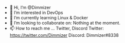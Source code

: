 - 👋 Hi, I’m @Dimmizer
- 👀 I’m interested in DevOps
- 🌱 I’m currently learning Linux & Docker
- 💞️ I’m looking to collaborate on: Nothing at the moment.
- 📫 How to reach me ... Twitter, Discord
Twitter: https://twitter.com/Dimmizer
Discord: Dimmizer#8338

<!---
Dimmizer/Dimmizer is a ✨ special ✨ repository because its `README.md` (this file) appears on your GitHub profile.
You can click the Preview link to take a look at your changes.
--->
